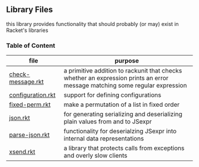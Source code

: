 ## Library Files 

this library provides functionality that should probably (or may) exist in Racket's libraries	 	    

### Table of Content


| file | purpose |
|--------------------- | ------- |
| [check-message.rkt](check-message.rkt) | a primitive addition to rackunit that checks whether an expression prints an error message matching some regular expression | 
| [configuration.rkt](configuration.rkt) | support for defining configurations | 
| [fixed-perm.rkt](fixed-perm.rkt) | make a permutation of a list in fixed order | 
| [json.rkt](json.rkt) | for generating serializing and deserializing plain values from and to JSexpr | 
| [parse-json.rkt](parse-json.rkt) | functionality for deserialzing JSexpr into internal data representations | 
| [xsend.rkt](xsend.rkt) | a library that protects calls from exceptions and overly slow clients | 

